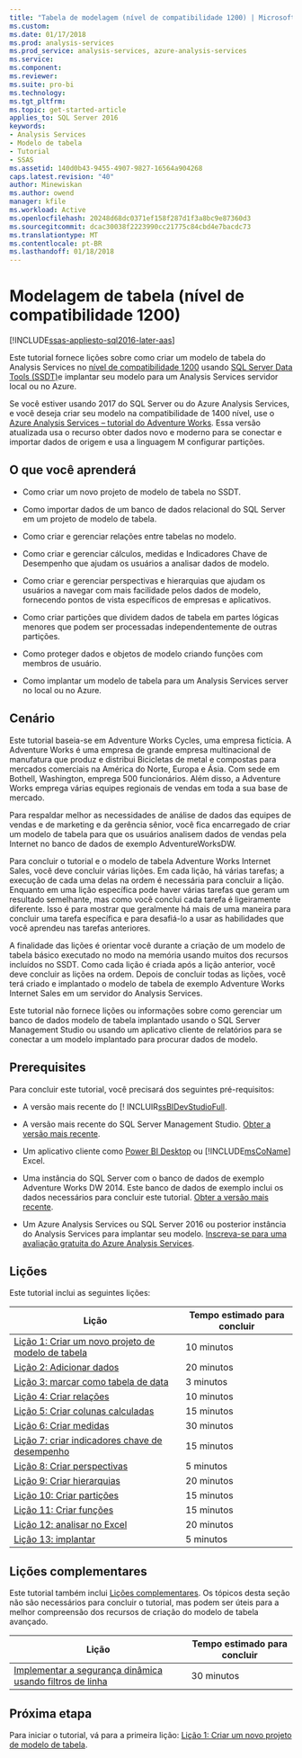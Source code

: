```yaml
---
title: "Tabela de modelagem (nível de compatibilidade 1200) | Microsoft Docs"
ms.custom: 
ms.date: 01/17/2018
ms.prod: analysis-services
ms.prod_service: analysis-services, azure-analysis-services
ms.service: 
ms.component: 
ms.reviewer: 
ms.suite: pro-bi
ms.technology: 
ms.tgt_pltfrm: 
ms.topic: get-started-article
applies_to: SQL Server 2016
keywords:
- Analysis Services
- Modelo de tabela
- Tutorial
- SSAS
ms.assetid: 140d0b43-9455-4907-9827-16564a904268
caps.latest.revision: "40"
author: Minewiskan
ms.author: owend
manager: kfile
ms.workload: Active
ms.openlocfilehash: 20248d68dc0371ef158f287d1f3a8bc9e87360d3
ms.sourcegitcommit: dcac30038f2223990cc21775c84cbd4e7bacdc73
ms.translationtype: MT
ms.contentlocale: pt-BR
ms.lasthandoff: 01/18/2018
---
```

# <a name="tabular-modeling-1200-compatibility-level"></a>Modelagem de tabela (nível de compatibilidade 1200)
[!INCLUDE[ssas-appliesto-sql2016-later-aas](../includes/ssas-appliesto-sql2016-later-aas.md)]

Este tutorial fornece lições sobre como criar um modelo de tabela do Analysis Services no [nível de compatibilidade 1200](../analysis-services/tabular-models/compatibility-level-for-tabular-models-in-analysis-services.md) usando [SQL Server Data Tools (SSDT)](https://docs.microsoft.com/sql/ssdt/download-sql-server-data-tools-ssdt)e implantar seu modelo para um Analysis Services servidor local ou no Azure.  
 
Se você estiver usando 2017 do SQL Server ou do Azure Analysis Services, e você deseja criar seu modelo na compatibilidade de 1400 nível, use o [Azure Analysis Services – tutorial do Adventure Works](https://review.docs.microsoft.com/azure/analysis-services/tutorials/aas-adventure-works-tutorial?branch=master). Essa versão atualizada usa o recurso obter dados novo e moderno para se conectar e importar dados de origem e usa a linguagem M configurar partições.
 
  
## <a name="what-youll-learn"></a>O que você aprenderá   
  
-   Como criar um novo projeto de modelo de tabela no SSDT.
  
-   Como importar dados de um banco de dados relacional do SQL Server em um projeto de modelo de tabela.  
  
-   Como criar e gerenciar relações entre tabelas no modelo.  
  
-   Como criar e gerenciar cálculos, medidas e Indicadores Chave de Desempenho que ajudam os usuários a analisar dados de modelo.  
  
-   Como criar e gerenciar perspectivas e hierarquias que ajudam os usuários a navegar com mais facilidade pelos dados de modelo, fornecendo pontos de vista específicos de empresas e aplicativos.  
  
-   Como criar partições que dividem dados de tabela em partes lógicas menores que podem ser processadas independentemente de outras partições.  
  
-   Como proteger dados e objetos de modelo criando funções com membros de usuário.  
  
-   Como implantar um modelo de tabela para um Analysis Services server no local ou no Azure.  
  
## <a name="scenario"></a>Cenário  
Este tutorial baseia-se em Adventure Works Cycles, uma empresa fictícia. A Adventure Works é uma empresa de grande empresa multinacional de manufatura que produz e distribui Bicicletas de metal e compostas para mercados comerciais na América do Norte, Europa e Ásia. Com sede em Bothell, Washington, emprega 500 funcionários. Além disso, a Adventure Works emprega várias equipes regionais de vendas em toda a sua base de mercado.  
  
Para respaldar melhor as necessidades de análise de dados das equipes de vendas e de marketing e da gerência sênior, você fica encarregado de criar um modelo de tabela para que os usuários analisem dados de vendas pela Internet no banco de dados de exemplo AdventureWorksDW.  
  
Para concluir o tutorial e o modelo de tabela Adventure Works Internet Sales, você deve concluir várias lições. Em cada lição, há várias tarefas; a execução de cada uma delas na ordem é necessária para concluir a lição. Enquanto em uma lição específica pode haver várias tarefas que geram um resultado semelhante, mas como você conclui cada tarefa é ligeiramente diferente. Isso é para mostrar que geralmente há mais de uma maneira para concluir uma tarefa específica e para desafiá-lo a usar as habilidades que você aprendeu nas tarefas anteriores.  
  
A finalidade das lições é orientar você durante a criação de um modelo de tabela básico executado no modo na memória usando muitos dos recursos incluídos no SSDT. Como cada lição é criada após a lição anterior, você deve concluir as lições na ordem. Depois de concluir todas as lições, você terá criado e implantado o modelo de tabela de exemplo Adventure Works Internet Sales em um servidor do Analysis Services.  
  
Este tutorial não fornece lições ou informações sobre como gerenciar um banco de dados modelo de tabela implantado usando o SQL Server Management Studio ou usando um aplicativo cliente de relatórios para se conectar a um modelo implantado para procurar dados de modelo.  
  
## <a name="prerequisites"></a>Prerequisites  
Para concluir este tutorial, você precisará dos seguintes pré-requisitos:  
  
-   A versão mais recente do [! INCLUIR[ssBIDevStudioFull](../ssdt/download-sql-server-data-tools-ssdt.md).

-   A versão mais recente do SQL Server Management Studio. [Obter a versão mais recente](https://docs.microsoft.com/sql/ssms/download-sql-server-management-studio-ssms). 
  
-   Um aplicativo cliente como [Power BI Desktop](https://powerbi.microsoft.com/desktop/) ou [!INCLUDE[msCoName](../includes/msconame-md.md)] Excel.    
  
-   Uma instância do SQL Server com o banco de dados de exemplo Adventure Works DW 2014. Este banco de dados de exemplo inclui os dados necessários para concluir este tutorial. [Obter a versão mais recente](http://go.microsoft.com/fwlink/?LinkID=335807).  
  

-   Um Azure Analysis Services ou SQL Server 2016 ou posterior instância do Analysis Services para implantar seu modelo. [Inscreva-se para uma avaliação gratuita do Azure Analysis Services](https://azure.microsoft.com/services/analysis-services/).
  
## <a name="lessons"></a>Lições  
Este tutorial inclui as seguintes lições:  
  
|Lição|Tempo estimado para concluir|  
|----------|------------------------------|  
|[Lição 1: Criar um novo projeto de modelo de tabela](../analysis-services/lesson-1-create-a-new-tabular-model-project.md)|10 minutos|  
|[Lição 2: Adicionar dados](../analysis-services/lesson-2-add-data.md)|20 minutos|  
|[Lição 3: marcar como tabela de data](../analysis-services/lesson-3-mark-as-date-table.md)|3 minutos|  
|[Lição 4: Criar relações](../analysis-services/lesson-4-create-relationships.md)|10 minutos|  
|[Lição 5: Criar colunas calculadas](../analysis-services/lesson-5-create-calculated-columns.md)|15 minutos|
|[Lição 6: Criar medidas](../analysis-services/lesson-6-create-measures.md)|30 minutos|  
|[Lição 7: criar indicadores chave de desempenho](../analysis-services/lesson-7-create-key-performance-indicators.md)|15 minutos|  
|[Lição 8: Criar perspectivas](../analysis-services/lesson-8-create-perspectives.md)|5 minutos|  
|[Lição 9: Criar hierarquias](../analysis-services/lesson-9-create-hierarchies.md)|20 minutos|  
|[Lição 10: Criar partições](../analysis-services/lesson-10-create-partitions.md)|15 minutos|  
|[Lição 11: Criar funções](../analysis-services/lesson-11-create-roles.md)|15 minutos|  
|[Lição 12: analisar no Excel](../analysis-services/lesson-12-analyze-in-excel.md)|20 minutos| 
|[Lição 13: implantar](../analysis-services/lesson-13-deploy.md)|5 minutos|  
  
## <a name="supplemental-lessons"></a>Lições complementares  
Este tutorial também inclui [Lições complementares](http://msdn.microsoft.com/library/2018456f-b4a6-496c-89fb-043c62d8b82e). Os tópicos desta seção não são necessários para concluir o tutorial, mas podem ser úteis para a melhor compreensão dos recursos de criação do modelo de tabela avançado.  
  
|Lição|Tempo estimado para concluir|  
|----------|------------------------------|  
|[Implementar a segurança dinâmica usando filtros de linha](../analysis-services/supplemental-lesson-implement-dynamic-security-by-using-row-filters.md)|30 minutos|  

  
## <a name="next-step"></a>Próxima etapa  
Para iniciar o tutorial, vá para a primeira lição: [Lição 1: Criar um novo projeto de modelo de tabela](../analysis-services/lesson-1-create-a-new-tabular-model-project.md).  
  
  
  

